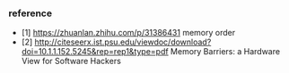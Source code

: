 ### reference 
* [1] https://zhuanlan.zhihu.com/p/31386431 memory order
* [2] http://citeseerx.ist.psu.edu/viewdoc/download?doi=10.1.1.152.5245&rep=rep1&type=pdf Memory Barriers: a Hardware View for Software Hackers
